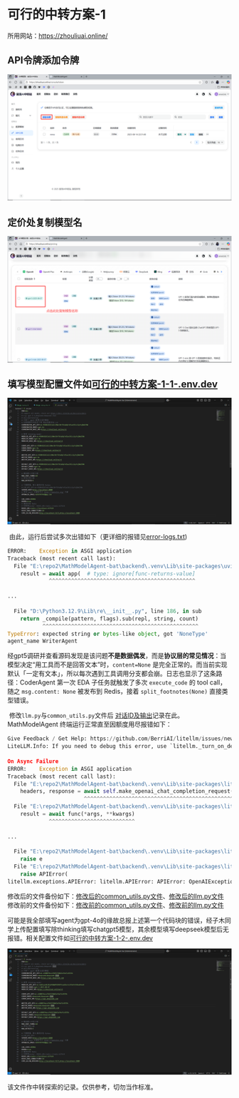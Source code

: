 # 可行的中转方案-1

所用网站：https://zhouliuai.online/
## API令牌添加令牌

![image-20250814230836894](./可行的中转方案-1.assets/image-20250814230836894.png)

## 定价处复制模型名

![image-20250814230911243](./可行的中转方案-1.assets/image-20250814230911243.png)

## 填写模型配置文件如[可行的中转方案-1-1-.env.dev](./可行的中转方案-1-1-.env.dev)

![image-20250814235105456](./可行的中转方案-1.assets/image-20250814235105456.png)

​      由此，运行后尝试多次出错如下（更详细的报错见[error-logs.txt](./.intermediate-files/error-logs.txt))

```python
ERROR:    Exception in ASGI application
Traceback (most recent call last):
  File "E:\repo2\MathModelAgent-bat\backend\.venv\Lib\site-packages\uvicorn\protocols\http\httptools_impl.py", line 409, in run_asgi
    result = await app(  # type: ignore[func-returns-value]
             ^^^^^^^^^^^^^^^^^^^^^^^^^^^^^^^^^^^^^^^^^^^^^^

...

  File "D:\Python3.12.9\Lib\re\__init__.py", line 186, in sub
    return _compile(pattern, flags).sub(repl, string, count)
           ^^^^^^^^^^^^^^^^^^^^^^^^^^^^^^^^^^^^^^^^^^^^^^^^^
TypeError: expected string or bytes-like object, got 'NoneType'
agent_name WriterAgent
```

​      经gpt5调研并查看源码发现是该问题**不是数据偶发**，而是**协议层的常见情况**：当模型决定“用工具而不是回答文本”时，`content=None` 是完全正常的。而当前实现默认「一定有文本」，所以每次遇到工具调用分支都会崩。日志也显示了这条路径：CoderAgent 第一次 EDA 子任务就触发了多次 `execute_code` 的 tool call，随之 `msg.content: None` 被发布到 Redis，接着 `split_footnotes(None)` 直接类型错误。

​      修改`llm.py`与`common_utils.py`文件后 [对话ID及输出](./.intermediate-files/20250814-233425-d5fbc657.json)记录在此。MathModelAgent 终端运行正常直至因额度用尽报错如下：

```python
Give Feedback / Get Help: https://github.com/BerriAI/litellm/issues/new
LiteLLM.Info: If you need to debug this error, use `litellm._turn_on_debug()'.

On Async Failure
ERROR:    Exception in ASGI application
Traceback (most recent call last):
  File "E:\repo2\MathModelAgent-bat\backend\.venv\Lib\site-packages\litellm\llms\openai\openai.py", line 790, in acompletion
    headers, response = await self.make_openai_chat_completion_request(
                        ^^^^^^^^^^^^^^^^^^^^^^^^^^^^^^^^^^^^^^^^^^^^^^^
  File "E:\repo2\MathModelAgent-bat\backend\.venv\Lib\site-packages\litellm\litellm_core_utils\logging_utils.py", line 135, in async_wrapper
    result = await func(*args, **kwargs)
             ^^^^^^^^^^^^^^^^^^^^^^^^^^^

...

  File "E:\repo2\MathModelAgent-bat\backend\.venv\Lib\site-packages\litellm\litellm_core_utils\exception_mapping_utils.py", line 2232, in exception_type
    raise e
  File "E:\repo2\MathModelAgent-bat\backend\.venv\Lib\site-packages\litellm\litellm_core_utils\exception_mapping_utils.py", line 467, in exception_type
    raise APIError(
litellm.exceptions.APIError: litellm.APIError: APIError: OpenAIException - user quota is not enough (request id: 202508142336245664973333OV93TUg)
```

修改后的文件备份如下：[修改后的common_utils.py文件](./.debug-files/common_utils.py)、[修改后的llm.py文件](./.debug-files/llm.py)
修改前的文件备份如下：[修改前的common_utils.py文件](./.backup-files/common_utils.py)、[修改前的llm.py文件](./.backup-files/llm.py)

可能是我全部填写agent为gpt-4o的缘故总报上述第一个代码块的错误，经子木同学上传配置填写除thinking填写chatgpt5模型，其余模型填写deepseek模型后无报错。相关配置文件如[可行的中转方案-1-2-.env.dev](可行的中转方案-1-2-.env.dev)

![image-20250815011653226](./可行的中转方案-1.assets/image-20250815011653226.png)

该文件作中转探索的记录。仅供参考，切勿当作标准。

